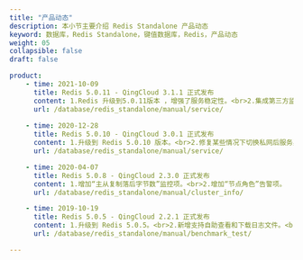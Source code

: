 ```yaml
---
title: "产品动态"
description: 本小节主要介绍 Redis Standalone 产品动态
keyword: 数据库，Redis Standalone，键值数据库，Redis，产品动态
weight: 05
collapsible: false
draft: false

product:
    - time: 2021-10-09
      title: Redis 5.0.11 - QingCloud 3.1.1 正式发布
      content: 1.Redis 升级到5.0.11版本 ，增强了服务稳定性。<br>2.集成第三方监控，增加 Zabbix 5.x 监控支持。<br>3.修复由于部分情况下的脑裂, 导致的主节点掉线、无法自动故障转移等问题。
      url: /database/redis_standalone/manual/service/
      
    - time: 2020-12-28
      title: Redis 5.0.10 - QingCloud 3.0.1 正式发布
      content: 1.升级到 Redis 5.0.10 版本。<br>2.修复某些情况下切换私网后服务异常的问题。<br>3.修复某些情况下升级到 Redis 5.0.8 - QingCloud 3.0.0 版本后服务异常的问题。
      url: /database/redis_standalone/manual/service/

    - time: 2020-04-07
      title: Redis 5.0.8 - QingCloud 2.3.0 正式发布
      content: 1.增加“主从复制落后字节数”监控项。<br>2.增加“节点角色”告警项。
      url: /database/redis_standalone/manual/cluster_info/

    - time: 2019-10-19
      title: Redis 5.0.5 - QingCloud 2.2.1 正式发布
      content: 1.升级到 Redis 5.0.5。<br>2.新增支持自助查看和下载日志文件。<br>3.支持 Region 多可用区部署，同城多活。<br>4.关闭 OpenSSH Server 服务以提高安全性。<br>5.提升三节点集群主从切换稳定性。<br>6.优化日志轮转，节省硬盘空间。<br>7.负增加新主机类型供用户选择。<br>8.增加切换单双核 CPU 的选项。
      url: /database/redis_standalone/manual/benchmark_test/

---
```


